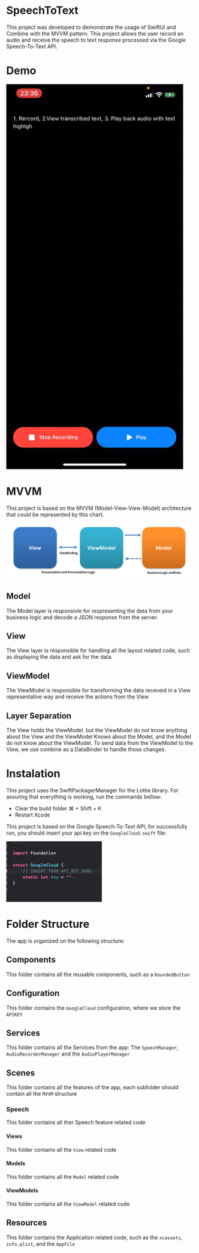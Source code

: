 # SpeechToText

This project was developed to demonstrate the usage of SwiftUI and Combine with the MVVM pattern. This project allows the user record an audio and receive the speech to text response processed via the Google Speech-To-Text API.

# Demo

![](speechtotext.gif)

# MVVM

This project is based on the MVVM (Model-View-View-Model) architecture that could be represented by this chart.

![](mvvm.png)

## Model

The Model layer is responsivle for respresenting the data from your business logic and decode a JSON response from the server.

## View

The View layer is responsible for handling all the layout related code, such as displaying the data and ask for the data.

## ViewModel

The ViewModel is responsible for transforming the data receveid in a View representative way and receive the actions from the View

## Layer Separation

The View holds the ViewModel. but the ViewModel do not know anything about the View and the ViewModel Knows about the Model, and the Model do not know about the ViewModel. To send data from the ViewModel to the View, we use combine as a DataBinder to handle those changes.

# Instalation

This project uses the SwiftPackagerManager for the Lottie library. For assuring that everything is working, run the commands bellow:

- Clear the build folder ⌘ + Shift + K
- Restart Xcode

This project is based on the Google Speech-To-Text API, for successfully run, you should insert your api key on the `GoogleCloud.swift` file:

![](apikey.png)

# Folder Structure
The app is organized on the following structure:

## Components
This folder contains all the reusable components, such as a `RoundedButton`

## Configuration
This folder contains the `GoogleCloud` configuration, where we store the `APIKEY`

## Services
This folder contains all the Services from the app: The `SpeechManager`, `AudioRecorderManager` and the `AudioPlayerManager`

## Scenes
This folder contains all the features of the app, each subfolder should contain all the `MVVM` structure

### Speech
This folder contains all ther Speech feature related code

#### Views
This folder contains all the `View` related code

#### Models
This folder contains all the `Model` related code

#### ViewModels
This folder contains all the `ViewModel` related code

## Resources
This folder contains the Application related code, such as the `xcassets`, `info.plist`, and the `AppFile`